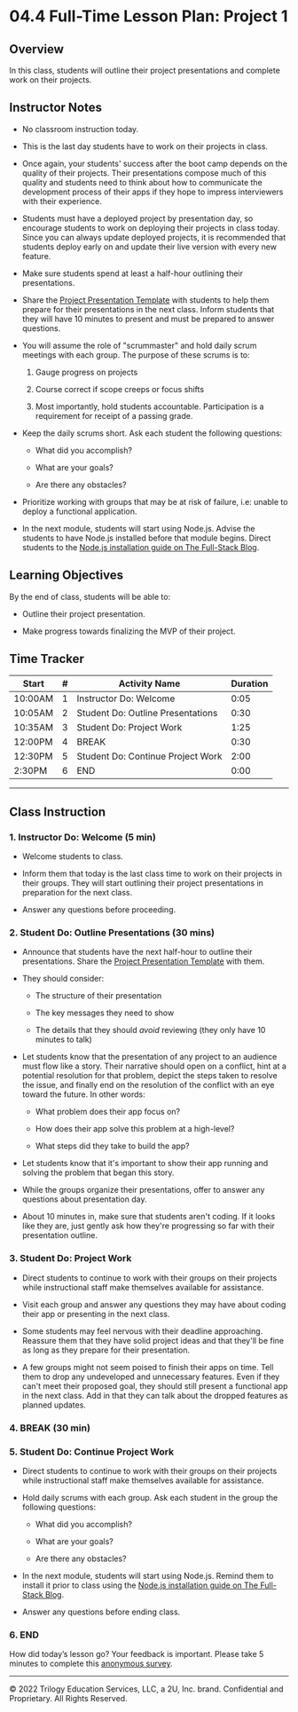 # 04.4 Full-Time Lesson Plan: Project 1 

## Overview

In this class, students will outline their project presentations and complete work on their projects.

## Instructor Notes

* No classroom instruction today.

* This is the last day students have to work on their projects in class.

* Once again, your students' success after the boot camp depends on the quality of their projects. Their presentations compose much of this quality and students need to think about how to communicate the development process of their apps if they hope to impress interviewers with their experience.

* Students must have a deployed project by presentation day, so encourage students to work on deploying their projects in class today. Since you can always update deployed projects, it is recommended that students deploy early on and update their live version with every new feature.

* Make sure students spend at least a half-hour outlining their presentations.

* Share the [Project Presentation Template](https://docs.google.com/presentation/d/10QaO9KH8HtUXj__81ve0SZcpO5DbMbqqQr4iPpbwKks/edit?usp=sharing) with students to help them prepare for their presentations in the next class. Inform students that they will have 10 minutes to present and must be prepared to answer questions.

* You will assume the role of "scrummaster" and hold daily scrum meetings with each group. The purpose of these scrums is to: 

	1. Gauge progress on projects

	2. Course correct if scope creeps or focus shifts

	3. Most importantly, hold students accountable. Participation is a requirement for receipt of a passing grade. 

* Keep the daily scrums short. Ask each student the following questions:

	* What did you accomplish? 

	* What are your goals? 

	* Are there any obstacles? 

* Prioritize working with groups that may be at risk of failure, i.e: unable to deploy a functional application. 

* In the next module, students will start using Node.js. Advise the students to have Node.js installed before that module begins. Direct students to the [Node.js installation guide on The Full-Stack Blog](https://coding-boot-camp.github.io/full-stack/nodejs/how-to-install-nodejs).

## Learning Objectives

By the end of class, students will be able to:

* Outline their project presentation.

* Make progress towards finalizing the MVP of their project.

## Time Tracker

| Start   | #   | Activity Name                       |Duration|
|---      |---  |---                                  |---     |
| 10:00AM | 1   | Instructor Do: Welcome              |  0:05  |
| 10:05AM | 2   | Student Do: Outline Presentations   |  0:30  |
| 10:35AM | 3   | Student Do: Project Work            |  1:25  |
| 12:00PM | 4   | BREAK                               |  0:30  |
| 12:30PM | 5   | Student Do: Continue Project Work   |  2:00  |
| 2:30PM  | 6   | END                                 |  0:00  |

---

## Class Instruction

### 1. Instructor Do: Welcome (5 min)

* Welcome students to class.
 
* Inform them that today is the last class time to work on their projects in their groups. They will start outlining their project presentations in preparation for the next class.

* Answer any questions before proceeding.

### 2. Student Do: Outline Presentations (30 mins)

* Announce that students have the next half-hour to outline their presentations. Share the [Project Presentation Template](https://docs.google.com/presentation/d/10QaO9KH8HtUXj__81ve0SZcpO5DbMbqqQr4iPpbwKks/edit?usp=sharing) with them.

* They should consider:

  * The structure of their presentation

  * The key messages they need to show 

  * The details that they should _avoid_ reviewing (they only have 10 minutes to talk)

* Let students know that the presentation of any project to an audience must flow like a story. Their narrative should open on a conflict, hint at a potential resolution for that problem, depict the steps taken to resolve the issue, and finally end on the resolution of the conflict with an eye toward the future. In other words:

  * What problem does their app focus on?

  * How does their app solve this problem at a high-level?

  * What steps did they take to build the app?

* Let students know that it's important to show their app running and solving the problem that began this story.

* While the groups organize their presentations, offer to answer any questions about presentation day.

* About 10 minutes in, make sure that students aren't coding. If it looks like they are, just gently ask how they're progressing so far with their presentation outline.

### 3. Student Do: Project Work

* Direct students to continue to work with their groups on their projects while instructional staff make themselves available for assistance.

* Visit each group and answer any questions they may have about coding their app or presenting in the next class.

* Some students may feel nervous with their deadline approaching. Reassure them that they have solid project ideas and that they'll be fine as long as they prepare for their presentation.

* A few groups might not seem poised to finish their apps on time. Tell them to drop any undeveloped and unnecessary features. Even if they can't meet their proposed goal, they should still present a functional app in the next class. Add in that they can talk about the dropped features as planned updates.

### 4. BREAK (30 min)

### 5. Student Do: Continue Project Work

* Direct students to continue to work with their groups on their projects while instructional staff make themselves available for assistance.

* Hold daily scrums with each group. Ask each student in the group the following questions:

	* What did you accomplish? 

	* What are your goals? 

	* Are there any obstacles? 

* In the next module, students will start using Node.js. Remind them to install it prior to class using the [Node.js installation guide on The Full-Stack Blog](https://coding-boot-camp.github.io/full-stack/nodejs/how-to-install-nodejs).

* Answer any questions before ending class.

### 6. END

How did today’s lesson go? Your feedback is important. Please take 5 minutes to complete this [anonymous survey](https://forms.gle/RfcVyXiMmZQut6aJ6).

---
© 2022 Trilogy Education Services, LLC, a 2U, Inc. brand. Confidential and Proprietary. All Rights Reserved.
